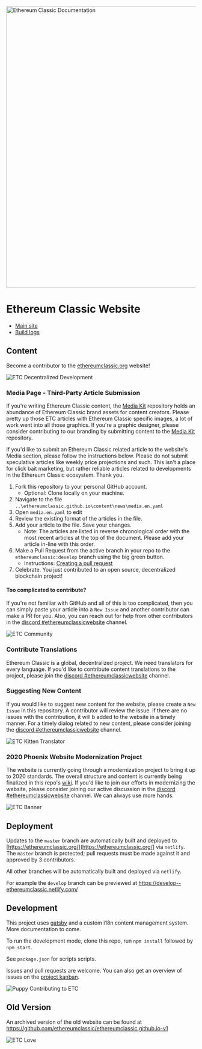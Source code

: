 <div>
  <img src="https://github.com/ethereumclassic/Media_Kit/blob/master/Logo_ETC_Network_Documentation/etc_network_logo_white_documentation.png" alt="Ethereum Classic Documentation" width="750"/>
  </div>

 # Ethereum Classic Website

- [Main site](https://ethereumclassic.org/)
- [Build logs](https://app.netlify.com/sites/ethereumclassic/deploys)

## Content

Become a contributor to the [ethereumclassic.org](https://ethereumclassic.org/) website!

<div>
  <img src="https://github.com/ethereumclassic/Media_Kit/blob/master/Graphic_Design/ETC_Community/etc---decentralized-development_38612869451_o.png" alt="ETC Decentralized Development">
  </div>

### Media Page - Third-Party Article Submission

If you're writing Ethereum Classic content, the [Media Kit](https://github.com/ethereumclassic/Media_Kit) repository holds an abundance of Ethereum Classic brand assets for content creators. Please pretty up those ETC articles with Ethereum Classic specific images, a lot of work went into all those graphics. If you're a graphic designer, please consider contributing to our branding by submitting content to the [Media Kit](https://github.com/ethereumclassic/Media_Kit) repository.

If you'd like to submit an Ethereum Classic related article to the website's Media section, please follow the instructions below. Please do not submit speculative articles like weekly price projections and such. This isn't a place for click bait marketing, but rather reliable articles related to developments in the Ethereum Classic ecosystem. Thank you.

1. Fork this repository to your personal GitHub account.
    * Optional: Clone locally on your machine.
2. Navigate to the file `..\ethereumclassic.github.io\content\news\media.en.yaml`
3. Open `media.en.yaml` to edit
4. Review the existing format of the articles in the file.
5. Add your article to the file. Save your changes.
    * Note: The articles are listed in reverse chronological order with the most recent articles at the top of the document. Please add your article in-line with this order.
6. Make a Pull Request from the active branch in your repo to the `ethereumclassic:develop` branch using the big green button.
    * Instructions: [Creating a pull request](https://help.github.com/en/github/collaborating-with-issues-and-pull-requests/creating-a-pull-request)
7. Celebrate. You just contributed to an open source, decentralized blockchain project!

#### Too complicated to contribute?

If you're not familiar with GitHub and all of this is too complicated, then you can simply paste your article into a `New Issue` and another contributor can make a PR for you. Also, you can reach out for help from other contributors in the [discord #ethereumclassicwebsite](https://discord.gg/DwQjJ8) channel.

<div>
  <img src="https://github.com/ethereumclassic/Media_Kit/blob/master/Graphic_Design/ETC_Community/etc-wallpaper---pop-band-ii_24739619758_o.png" alt="ETC Community"/>
  </div>

### Contribute Translations

Ethereum Classic is a global, decentralized project. We need translators for every language. If you'd like to contribute content translations to the project, please join the [discord #ethereumclassicwebsite](https://discord.gg/DwQjJ8) channel.

### Suggesting New Content

If you would like to suggest new content for the website, please create a `New Issue` in this repository. A contributor will review the issue. if there are no issues with the contribution, it will b added to the website in a timely manner. For a timely dialog related to new content, please consider joining the [discord #ethereumclassicwebsite](https://discord.gg/DwQjJ8) channel.

<div>
  <img src="https://github.com/ethereumclassic/Media_Kit/blob/master/Graphic_Design/ETC_Animals/etc-logo-design---sweet-little-cat_38555637946_o.png" alt="ETC Kitten Translator"/>
  </div>

### 2020 Phoenix Website Modernization Project

The website is currently going through a modernization project to bring it up to 2020 standards. The overall structure and content is currently being finalized in this repo's [wiki](https://github.com/ethereumclassic/ethereumclassic.github.io/wiki). If you'd like to join our efforts in modernizing the website, please consider joining our active discussion in the [discord #ethereumclassicwebsite](https://discord.gg/DwQjJ8) channel. We can always use more hands.

<div>
  <img src="https://github.com/ethereumclassic/Media_Kit/blob/master/Graphic_Design/ETC_City/etc-wallpaper---banner-glue_37892023154_o.png" alt="ETC Banner"/>
  </div>

## Deployment

Updates to the `master` branch are automatically built and deployed to [https://ethereumclassic.org/](https://ethereumclassic.org/] via `netlify`. The `master` branch is protected; pull requests must be made against it and approved by 3 contributors.

All other branches will be automatically built and deployed via `netlify`.

For example the `develop` branch can be previewed at https://develop--ethereumclassic.netlify.com/

## Development

This project uses [gatsby](https://www.gatsbyjs.org/) and a custom i18n content management system. More documentation to come.

To run the development mode, clone this repo, run `npm install` followed by `npm start`.

See `package.json` for scripts scripts.

Issues and pull requests are welcome. You can also get an overview of issues on the [project kanban](https://github.com/ethereumclassic/ethereumclassic.github.io/projects/1).

<div>
  <img src="https://github.com/ethereumclassic/Media_Kit/blob/master/Graphic_Design/ETC_Animals/ethereum-classic-wallpaper---dog-hodl-faithful_37721284945_o.png" alt="Puppy Contributing to ETC"/>
  </div>

## Old Version

An archived version of the old website can be found at https://github.com/ethereumclassic/ethereumclassic.github.io-v1

<div>
  <img src="https://github.com/ethereumclassic/Media_Kit/blob/master/Graphic_Design/ETC_Anonymous/ethereum-classic-wallpaper---from-dusk-til-dawn-love_37893186634_o.png" alt="ETC Love"/>
  </div>
